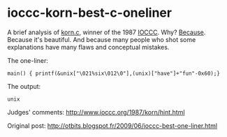 # ioccc-korn-best-c-oneliner
A brief analysis of [korn.c](http://www.ioccc.org/1987/korn/korn.c), winner of the 1987 [IOCCC](http://www.ioccc.org/). Why? [Because](http://www.ioccc.org/1987/korn/hint.html). Because it's beautiful. And because many people who shot some explanations have many flaws and conceptual mistakes.

The one-liner:
```
main() { printf(&unix["\021%six\012\0"],(unix)["have"]+"fun"-0x60);}
```
The output:
```
unix
```
Judges' comments:
http://www.ioccc.org/1987/korn/hint.html

Original post:
http://otbits.blogspot.fr/2009/06/ioccc-best-one-liner.html

